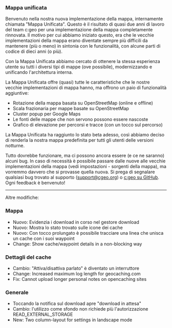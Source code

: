 ### Mappa unificata
Benvenuto nella nostra nuova implementazione della mappa, internamente chiamata "Mappa Unificata". Questo è il risultato di quasi due anni di lavoro del team c:geo per una implementazione della mappa completamente rinnovata. Il motivo per cui abbiamo iniziato questo, era che le vecchie implementazioni della mappa erano diventate sempre più difficili da mantenere (più o meno) in sintonia con le funzionalità, con alcune parti di codice di dieci anni (o più).

Con la Mappa Unificata abbiamo cercato di ottenere la stessa esperienza utente su tutti i diversi tipi di mappe (ove possibile), modernizzando e unificando l'architettura interna.

La Mappa Unificata offre (quasi) tutte le caratteristiche che le nostre vecchie implementazioni di mappa hanno, ma offrono un paio di funzionalità aggiuntive:

- Rotazione della mappa basata su OpenStreetMap (online e offline)
- Scala frazionaria per mappe basate su OpenStreetMap
- Cluster popup per Google Maps
- Le fonti delle mappe che non servono possono essere nascoste
- Grafico di elevazione per percorsi e tracce (con un tocco sul percorso)

La Mappa Unificata ha raggiunto lo stato beta adesso, così abbiamo deciso di renderla la nostra mappa predefinita per tutti gli utenti delle versioni notturne.

Tutto dovrebbe funzionare, ma ci possono ancora essere (e ce ne saranno) alcuni bug. In caso di necessità è possibile passare dalle nuove alle vecchie implementazioni della mappa (vedi impostazioni - sorgenti della mappa), ma vorremmo davvero che si provasse quella nuova. Si prega di segnalare qualsiasi bug trovato al supporto ([support@cgeo.org](mailto:support@cgeo.org)) o [c:geo su GitHub](github.com/cgeo/cgeo/issues). Ogni feedback è benvenuto!

---

Altre modifiche:

### Mappa
- Nuovo: Evidenzia i download in corso nel gestore download
- Nuovo: Mostra lo stato trovato sulle icone dei cache
- Nuovo: Con tocco prolungato è possibile tracciare una linea che unisca un cache con i suoi waypoint
- Change: Show cache/waypoint details in a non-blocking way

### Dettagli del cache
- Cambio: "Attiva/disattiva parlato" è diventato un interruttore
- Change: Increased maximum log length for geocaching.com
- Fix: Cannot upload longer personal notes on opencaching sites

### Generale
- Toccando la notifica sul download apre "download in attesa"
- Cambio: l'utilizzo come sfondo non richiede più l'autorizzazione READ_EXTERNAL_STORAGE
- New: Two column-layout for settings in landscape mode
